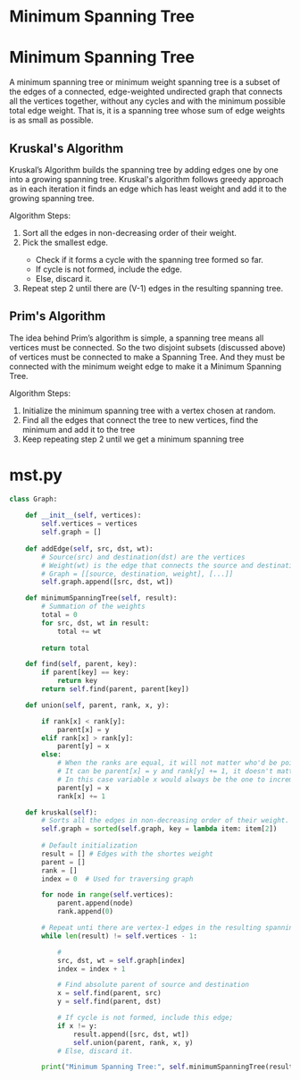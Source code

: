 # Minimum Spanning Tree
# Minimum Spanning Tree
A minimum spanning tree or minimum weight spanning tree is a subset of the edges of a connected, edge-weighted undirected graph that connects all the vertices together, without any cycles and with the minimum possible total edge weight. That is, it is a spanning tree whose sum of edge weights is as small as possible.

## Kruskal's Algorithm
Kruskal’s Algorithm builds the spanning tree by adding edges one by one into a growing spanning tree. Kruskal's algorithm follows greedy approach as in each iteration it finds an edge which has least weight and add it to the growing spanning tree.

Algorithm Steps:
<ol>
    <li>Sort all the edges in non-decreasing order of their weight.</li>
    <li>Pick the smallest edge.</li> 
        <ul>
            <li>Check if it forms a cycle with the spanning tree formed so far.</li>
            <li>If cycle is not formed, include the edge. </li>
            <li>Else, discard it. </li>
        </ul>
    <li>Repeat step 2 until there are (V-1) edges in the resulting spanning tree.</li>
</ol>

## Prim's Algorithm
The idea behind Prim’s algorithm is simple, a spanning tree means all vertices must be connected. So the two disjoint subsets (discussed above) of vertices must be connected to make a Spanning Tree. And they must be connected with the minimum weight edge to make it a Minimum Spanning Tree.

Algorithm Steps:
<ol>
    <li>Initialize the minimum spanning tree with a vertex chosen at random.</li>
    <li>Find all the edges that connect the tree to new vertices, find the minimum and add it to the tree</li>
    <li>Keep repeating step 2 until we get a minimum spanning tree</li>
</ol>

# mst.py
```py
class Graph:
    
    def __init__(self, vertices):
        self.vertices = vertices
        self.graph = []
    
    def addEdge(self, src, dst, wt):
        # Source(src) and destination(dst) are the vertices
        # Weight(wt) is the edge that connects the source and destination
        # Graph = [[source, destination, weight], [...]]
        self.graph.append([src, dst, wt])

    def minimumSpanningTree(self, result):
        # Summation of the weights
        total = 0
        for src, dst, wt in result:
            total += wt
         
        return total

    def find(self, parent, key):
        if parent[key] == key:
            return key
        return self.find(parent, parent[key])

    def union(self, parent, rank, x, y):

        if rank[x] < rank[y]:
            parent[x] = y
        elif rank[x] > rank[y]:
            parent[y] = x
        else:
            # When the ranks are equal, it will not matter who'd be pointing to who.
            # It can be parent[x] = y and rank[y] += 1, it doesn't matter.
            # In this case variable x would always be the one to increment.
            parent[y] = x
            rank[x] += 1

    def kruskal(self):
        # Sorts all the edges in non-decreasing order of their weight.
        self.graph = sorted(self.graph, key = lambda item: item[2]) 
        
        # Default initialization
        result = [] # Edges with the shortes weight
        parent = []
        rank = []
        index = 0  # Used for traversing graph

        for node in range(self.vertices):
            parent.append(node)
            rank.append(0)

        # Repeat unti there are vertex-1 edges in the resulting spanning tree.
        while len(result) != self.vertices - 1:

            #
            src, dst, wt = self.graph[index]
            index = index + 1

            # Find absolute parent of source and destination
            x = self.find(parent, src)
            y = self.find(parent, dst)

            # If cycle is not formed, include this edge;
            if x != y:
                result.append([src, dst, wt])
                self.union(parent, rank, x, y)
            # Else, discard it.

        print("Minimum Spanning Tree:", self.minimumSpanningTree(result))
            
```
